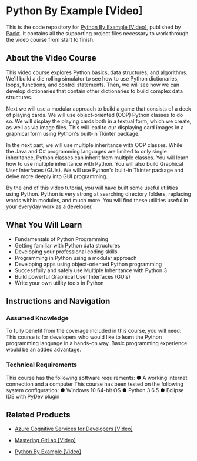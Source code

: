 # Python By Example [Video]
This is the code repository for [Python By Example [Video]](https://www.packtpub.com/application-development/python-example-video?utm_source=github&utm_medium=repository&utm_campaign=9781788625807), published by [Packt](https://www.packtpub.com/?utm_source=github). It contains all the supporting project files necessary to work through the video course from start to finish.
## About the Video Course
This video course explores Python basics, data structures, and algorithms. We'll build a die rolling simulator to see how to use Python dictionaries, loops, functions, and control statements. 
Then, we will see how we can develop dictionaries that contain other dictionaries to build complex data structures. 

Next we will use a modular approach to build a game that consists of a deck of playing cards. We will use object-oriented (OOP) Python classes to do so. We will display the playing cards both in a textual form, which we create, as well as via image files. This will lead to our displaying card images in a graphical form using Python's built-in Tkinter package.

In the next part, we will use multiple inheritance with OOP classes. While the Java and C# programming languages are limited to only single inheritance, Python classes can inherit from multiple classes. You will learn how to use multiple inheritance with Python.
You will also build Graphical User Interfaces (GUIs). We will use Python's built-in Tkinter package and delve more deeply into GUI programming.

By the end of this video tutorial, you will have built some useful utilities using Python. Python is very strong at searching directory folders, replacing words within modules, and much more. You will find these utilities useful in your everyday work as a developer.

<H2>What You Will Learn</H2>
<DIV class=book-info-will-learn-text>
<UL>
<LI>Fundamentals of Python Programming 
<LI>Getting familiar with Python data structures 
<LI>Developing your professional coding skills&nbsp; 
<LI>Programming in Python using a modular approach 
<LI>Developing apps using object-oriented Python programming 
<LI>Successfully and safely use Multiple Inheritance with Python 3 
<LI>Build powerful Graphical User Interfaces (GUIs) 
<LI>Write your own utility tools in Python </LI></UL></DIV>

## Instructions and Navigation
### Assumed Knowledge
To fully benefit from the coverage included in this course, you will need:<br/>
This course is for developers who would like to learn the Python programming language in a hands-on way. Basic programming experience would be an added advantage.
### Technical Requirements
This course has the following software requirements: ● A working internet connection and a computer This course has been tested on the following system configuration: ● Windows 10 64-bit OS ● Python 3.6.5 ● Eclipse IDE with PyDev plugin



## Related Products
* [Azure Cognitive Services for Developers [Video]](https://www.packtpub.com/application-development/azure-cognitive-services-developers-video?utm_source=github&utm_medium=repository&utm_campaign=9781838552565)

* [Mastering GitLab [Video]](https://www.packtpub.com/networking-and-servers/mastering-gitlab-video?utm_source=github&utm_medium=repository&utm_campaign=9781789537642)

* [Python By Example [Video]](https://www.packtpub.com/application-development/python-example-video?utm_source=github&utm_medium=repository&utm_campaign=9781788625807)

